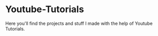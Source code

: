 # Youtube-Tutorials
Here you'll find the projects and stuff I made with the help of Youtube Tutorials.
